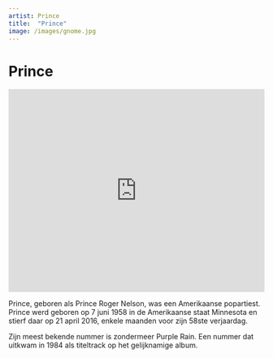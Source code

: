 ```yaml
---
artist: Prince
title:  "Prince"
image: /images/gnome.jpg
---
```


# Prince

<iframe width="100%" height="400" src="https://www.youtube.com/embed/JuFuUQn9CZM" frameborder="0" allowfullscreen></iframe>

Prince, geboren als Prince Roger Nelson, was een Amerikaanse popartiest. Prince werd geboren op 7 juni 1958 in de Amerikaanse staat Minnesota en stierf daar op 21 april 2016, enkele maanden voor zijn 58ste verjaardag.Zijn meest bekende nummer is zondermeer Purple Rain. Een nummer dat uitkwam in 1984 als titeltrack op het gelijknamige album. 